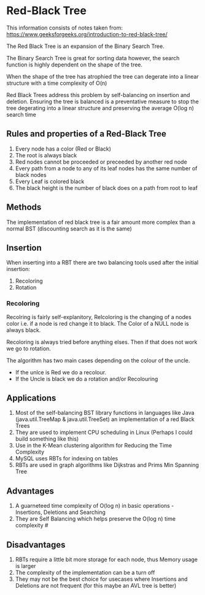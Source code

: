# Red-Black Tree 

This information consists of notes taken from: https://www.geeksforgeeks.org/introduction-to-red-black-tree/

The Red Black Tree is an expansion of the Binary Search Tree. 

The Binary Search Tree is great for sorting data however, the search function is highly dependent on the shape of the tree.

When the shape of the tree has atrophied the tree can degerate into a linear structure with a time complexity of O(n)

Red Black Trees address this problem by self-balancing on insertion and deletion. Ensuring the tree is balanced is a preventative measure 
to stop the tree degerating into a linear structure and preserving the average O(log n) search time 

## Rules and properties of a Red-Black Tree

1. Every node has a color (Red or Black) 
2. The root is always black 
3. Red nodes cannot be proceeded or preceeded by another red node 
4. Every path from a node to any of its leaf nodes has the same number of black nodes
5. Every Leaf is colored black 
6. The black height is the number of black does on a path from root to leaf

## Methods 

The implementation of red black tree is a fair amount more complex than a normal BST (discounting search as it is the same) 

## Insertion 

When inserting into a RBT there are two balancing tools used after the initial insertion: 

1. Recoloring
2. Rotation 

### Recoloring 

Recolring is fairly self-explanitory, Relcoloring is the changing of a nodes color i.e. if a node is red 
change it to black. The Color of a NULL node is always black. 

Recoloring is always tried before anything elses. Then if that does not work we go to rotation.

The algorithm has two main cases depending on the colour of the uncle. 

- If the unlce is Red we do a recolour. 
- If the Uncle is black we do a rotation and/or Recolouring



## Applications

1. Most of the self-balancing BST library functions in languages like Java (java.util.TreeMap & java.util.TreeSet) an implementation of a red Black Trees
2. They are used to implement CPU scheduling in Linux (Perhaps I could build something like this) 
3. Use in the K-Mean clustering algorithm for Reducing the Time Complexity 
4. MySQL uses RBTs for indexing on tables 
5. RBTs are used in graph algorithms like Dijkstras and Prims Min Spanning Tree 

## Advantages 

1. A guarneteed time complexity of O(log n) in basic operations - Insertions, Deletions and Searching 
2. They are Self Balancing which helps preserve the O(log n) time complexity #

## Disadvantages 

1. RBTs require a little bit more storage for each node, thus Memory usage is larger 
2. The complexity of the implementation can be a turn off 
3. They may not be the best choice for usecases where Insertions and Deletions are not frequent (for this maybe an AVL tree is better) 




